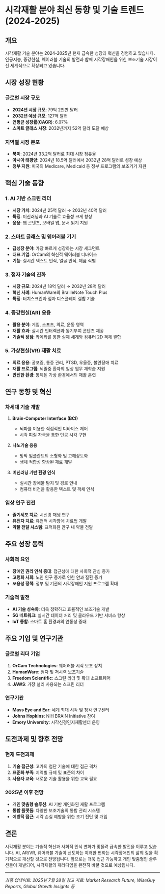 # 시각재활 분야 최신 동향 및 기술 트렌드 (2024-2025)

## 개요
시각재활 기술 분야는 2024-2025년 현재 급속한 성장과 혁신을 경험하고 있습니다. 인공지능, 증강현실, 웨어러블 기술의 발전과 함께 시각장애인을 위한 보조기술 시장이 전 세계적으로 확장되고 있습니다.

## 시장 성장 현황

### 글로벌 시장 규모
- **2024년 시장 규모**: 79억 2천만 달러
- **2032년 예상 규모**: 127억 달러
- **연평균 성장률(CAGR)**: 6.07%
- **스마트 글래스 시장**: 2032년까지 52억 달러 도달 예상

### 지역별 시장 분포
- **북미**: 2024년 33.2억 달러로 최대 시장 점유율
- **아시아 태평양**: 2024년 18.5억 달러에서 2032년 28억 달러로 성장 예상
- **정부 지원**: 미국의 Medicare, Medicaid 등 정부 프로그램의 보조기기 지원

## 핵심 기술 동향

### 1. AI 기반 스크린 리더
- **시장 가치**: 2024년 25억 달러 → 2032년 40억 달러
- **특징**: 머신러닝과 AI 기술로 효율성 크게 향상
- **응용**: 웹 콘텐츠, 모바일 앱, 문서 읽기 지원

### 2. 스마트 글래스 및 웨어러블 기기
- **급성장 분야**: 가장 빠르게 성장하는 시장 세그먼트
- **대표 기업**: OrCam의 혁신적 웨어러블 디바이스
- **기능**: 실시간 텍스트 인식, 얼굴 인식, 제품 식별

### 3. 점자 기술의 진화
- **시장 규모**: 2024년 18억 달러 → 2032년 28억 달러
- **혁신 사례**: HumanWare의 BrailleNote Touch Plus
- **특징**: 터치스크린과 점자 디스플레이 결합 기술

### 4. 증강현실(AR) 응용
- **활용 분야**: 게임, 스포츠, 의료, 운동 영역
- **재활 효과**: 실시간 인터랙션과 동기부여 콘텐츠 제공
- **기술적 장점**: 카메라를 통한 실제 세계와 컴퓨터 2D 객체 결합

### 5. 가상현실(VR) 재활 치료
- **의료 응용**: 공포증, 통증 관리, PTSD, 우울증, 불안장애 치료
- **재활 프로그램**: 뇌졸중 환자의 일상 업무 재학습 지원
- **안전한 환경**: 통제된 가상 환경에서의 재활 훈련

## 연구 동향 및 혁신

### 차세대 기술 개발
1. **Brain-Computer Interface (BCI)**
   - 뇌파를 이용한 직접적인 디바이스 제어
   - 시각 피질 자극을 통한 인공 시각 구현

2. **나노기술 응용**
   - 망막 임플란트의 소형화 및 고해상도화
   - 생체 적합성 향상된 재료 개발

3. **머신러닝 기반 환경 인식**
   - 실시간 장애물 탐지 및 경로 안내
   - 컴퓨터 비전을 활용한 텍스트 및 객체 인식

### 임상 연구 진전
- **줄기세포 치료**: 시신경 재생 연구
- **유전자 치료**: 유전적 시각장애 치료법 개발
- **약물 전달 시스템**: 표적화된 안구 내 약물 전달

## 주요 성장 동력

### 사회적 요인
- **장애인 권리 인식 증대**: 접근성에 대한 사회적 관심 증가
- **고령화 사회**: 노인 인구 증가로 인한 안과 질환 증가
- **포용성 정책**: 정부 및 기관의 시각장애인 지원 프로그램 확대

### 기술적 발전
- **AI 기술 성숙화**: 더욱 정확하고 효율적인 보조기술 개발
- **5G 네트워크**: 실시간 데이터 처리 및 클라우드 기반 서비스 향상
- **IoT 통합**: 스마트 홈 환경과의 연동성 증대

## 주요 기업 및 연구기관

### 글로벌 리더 기업
1. **OrCam Technologies**: 웨어러블 시각 보조 장치
2. **HumanWare**: 점자 및 저시력 보조기술
3. **Freedom Scientific**: 스크린 리더 및 확대 소프트웨어
4. **JAWS**: 가장 널리 사용되는 스크린 리더

### 연구기관
- **Mass Eye and Ear**: 세계 최대 시각 및 청각 연구센터
- **Johns Hopkins**: NIH BRAIN Initiative 참여
- **Emory University**: 시각신경인지재활센터 운영

## 도전과제 및 향후 전망

### 현재 도전과제
1. **기술 접근성**: 고가의 첨단 기술에 대한 접근 격차
2. **표준화 부족**: 지역별 규제 및 표준의 차이
3. **사용자 교육**: 새로운 기술 활용을 위한 교육 필요

### 2025년 이후 전망
- **개인 맞춤형 솔루션**: AI 기반 개인화된 재활 프로그램
- **통합 플랫폼**: 다양한 보조기술의 통합 관리 시스템
- **예방적 접근**: 시각 손실 예방을 위한 조기 진단 및 개입

## 결론
시각재활 분야는 기술적 혁신과 사회적 인식 변화가 맞물려 급속한 발전을 이루고 있습니다. AI, AR/VR, 웨어러블 기술이 선도하는 이러한 변화는 시각장애인의 삶의 질을 획기적으로 개선할 것으로 전망됩니다. 앞으로는 더욱 접근 가능하고 개인 맞춤형인 솔루션들이 개발되어, 시각재활의 패러다임을 완전히 바꿀 것으로 예상됩니다.

---
*최종 업데이트: 2025년 7월 28일*
*참고 자료: Market Research Future, WiseGuy Reports, Global Growth Insights 등*